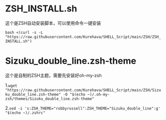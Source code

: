 # ZSH_INSTALL.sh
  
  这个是ZSH自动安装脚本，可以使用命令一键安装
  
  ```bash <(curl -s -L "https://raw.githubusercontent.com/Kurehava/SHELL_Script/main/ZSH/ZSH_INSTALL.sh")```

# Sizuku_double_line.zsh-theme

  这个是自制的ZSH主题，需要先安装好oh-my-zsh
  
 1.```wget "https://raw.githubusercontent.com/Kurehava/SHELL_Script/main/ZSH/Sizuku_double_line.zsh-theme" -O "$(echo ~)/.oh-my-zsh/themes/Sizuku_double_line.zsh-theme"```
 
 2.```sed -i 's:ZSH_THEME="robbyrussell":ZSH_THEME="Sizuku_double_line":g' "$(echo ~)/.zshrc"```

